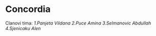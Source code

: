 # Concordia
Clanovi tima:
<i>1.Panjeta Vildana</i>
<i>2.Puce Amina</i>
<i>3.Selmanovic Abdullah</i>
<i>4.Sjenicaku Alen</i>